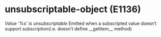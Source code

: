 # unsubscriptable-object (E1136)

*Value ‘%s’ is unsubscriptable* Emitted when a subscripted value doesn’t
support subscription(i.e. doesn’t define \_\_getitem\_\_ method)
